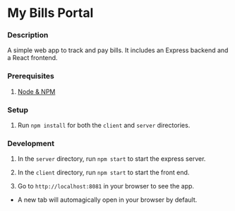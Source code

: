 # My Bills Portal

### Description
A simple web app to track and pay bills. It includes an Express backend and a React frontend.

### Prerequisites
1. [Node & NPM](https://nodejs.org/en/)

### Setup
1. Run `npm install` for both the `client` and `server` directories.

### Development
1. In the `server` directory, run `npm start` to start the express server.

2. In the `client` directory, run `npm start` to start the front end.

3. Go to `http://localhost:8081` in your browser to see the app.
  * A new tab will automagically open in your browser by default.
